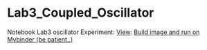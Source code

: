 # Lab3_Coupled_Oscillator

Notebook 
Lab3 oscillator Experiment: 
[View](https://github.com/evgeny-kolonsky/Lab3_Coupled_Oscillator/blob/main/Lab3_Oscillator_Experiment.ipynb):
[Build image and run on Mybinder (be patient..)](https://mybinder.org/v2/gh/evgeny-kolonsky/Lab3_Coupled_Oscillator/HEAD?labpath=Lab3_Oscillator_Experiment.ipynb)
